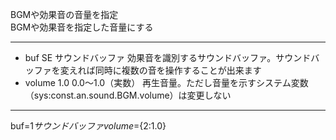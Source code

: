 BGMや効果音の音量を指定  
BGMや効果音を指定した音量にする

***
- buf		SE	サウンドバッファ	効果音を識別するサウンドバッファ。サウンドバッファを変えれば同時に複数の音を操作することが出来ます
- volume		1.0	0.0〜1.0（実数）	再生音量。ただし音量を示すシステム変数（sys:const.an.sound.BGM.volume）は変更しない

***
buf=${1{{サウンドバッファ}}} volume=${2:1.0}
